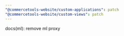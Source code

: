 ```yaml
---
"@commercetools-website/custom-applications": patch
"@commercetools-website/custom-views": patch
---
```


docs(ml): remove ml proxy
